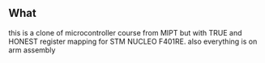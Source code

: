## What
this is a clone of microcontroller course from MIPT but with TRUE and HONEST 
register mapping for STM NUCLEO F401RE. also everything is on arm assembly
